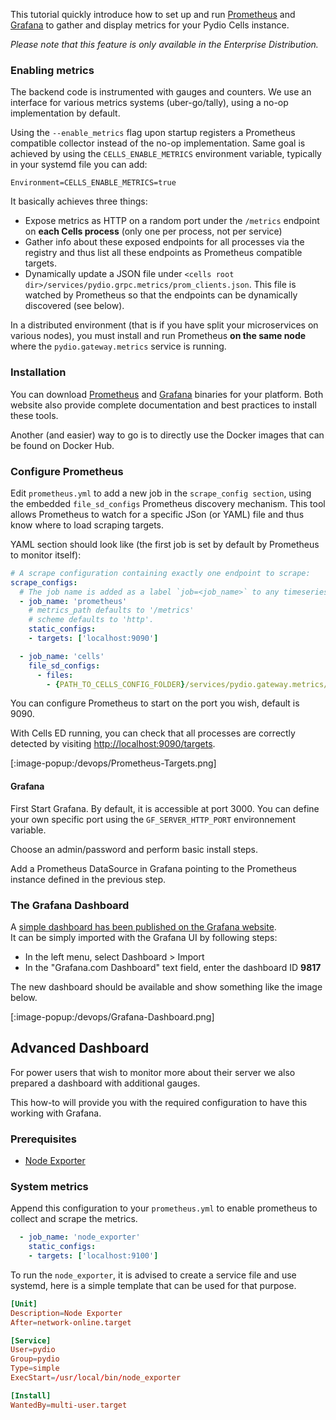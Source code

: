 This tutorial quickly introduce how to set up and run [Prometheus](https://prometheus.io) and [Grafana](https://grafana.com) to gather and display metrics for your Pydio Cells instance.

_Please note that this feature is only available in the Enterprise Distribution._

### Enabling metrics

The backend code is instrumented with gauges and counters. We use an interface for various metrics systems (uber-go/tally), using a no-op implementation by default.

Using the `--enable_metrics` flag upon startup registers a Prometheus compatible collector instead of the no-op implementation.
Same goal is achieved by using the `CELLS_ENABLE_METRICS` environment variable, typically in your systemd file you can add:

`Environment=CELLS_ENABLE_METRICS=true`

It basically achieves three things:

- Expose metrics as HTTP on a random port under the `/metrics` endpoint on **each Cells process** (only one per process, not per service)
- Gather info about these exposed endpoints for all processes via the registry and thus list all these endpoints as Prometheus compatible targets.
- Dynamically update a JSON file under `<cells root dir>/services/pydio.grpc.metrics/prom_clients.json`. This file is watched by Prometheus so that the endpoints can be dynamically discovered (see below).

In a distributed environment (that is if you have split your microservices on various nodes), you must install and run Prometheus **on the same node** where the `pydio.gateway.metrics` service is running.

### Installation

You can download [Prometheus](https://prometheus.io/download/) and [Grafana](https://grafana.com/grafana/download) binaries for your platform.
Both website also provide complete documentation and best practices to install these tools.

Another (and easier) way to go is to directly use the Docker images that can be found on Docker Hub.

### Configure Prometheus

Edit `prometheus.yml` to add a new job in the `scrape_config section`, using the embedded `file_sd_configs` Prometheus discovery mechanism.
This tool allows Prometheus to watch for a specific JSon (or YAML) file and thus know where to load scraping targets.

YAML section should look like (the first job is set by default by Prometheus to monitor itself):

```yaml
# A scrape configuration containing exactly one endpoint to scrape:
scrape_configs:
  # The job name is added as a label `job=<job_name>` to any timeseries scraped from this config.
  - job_name: 'prometheus'
    # metrics_path defaults to '/metrics'
    # scheme defaults to 'http'.
    static_configs:
    - targets: ['localhost:9090']

  - job_name: 'cells'
    file_sd_configs:
      - files:
        - {PATH_TO_CELLS_CONFIG_FOLDER}/services/pydio.gateway.metrics/prom_clients.json
```

You can configure Prometheus to start on the port you wish, default is 9090.

With Cells ED running, you can check that all processes are correctly detected by visiting [http://localhost:9090/targets](http://localhost:9090/targets).

[:image-popup:/devops/Prometheus-Targets.png]

#### Grafana

First Start Grafana. By default, it is accessible at port 3000. You can define your own specific port using the `GF_SERVER_HTTP_PORT` environnement variable.

Choose an admin/password and perform basic install steps.

Add a Prometheus DataSource in Grafana pointing to the Prometheus instance defined in the previous step.

### The Grafana Dashboard

A [simple dashboard has been published on the Grafana website](https://grafana.com/dashboards/9817).  
It can be simply imported with the Grafana UI by following steps:

- In the left menu, select Dashboard > Import
- In the "Grafana.com Dashboard" text field, enter the dashboard ID **9817**

The new dashboard should be available and show something like the image below.

[:image-popup:/devops/Grafana-Dashboard.png]

## Advanced Dashboard

For power users that wish to monitor more about their server we also prepared a dashboard with additional gauges.

This how-to will provide you with the required configuration to have this working with Grafana.

### Prerequisites

- [Node Exporter](https://github.com/prometheus/node_exporter)

### System metrics

Append this configuration to your `prometheus.yml` to enable prometheus to collect and scrape the metrics.

```yaml
  - job_name: 'node_exporter'
    static_configs:
    - targets: ['localhost:9100']
```

To run the `node_exporter`, it is advised to create a service file and use systemd, here is a simple template that can be used for that purpose.

```conf
[Unit]
Description=Node Exporter
After=network-online.target

[Service]
User=pydio
Group=pydio
Type=simple
ExecStart=/usr/local/bin/node_exporter

[Install]
WantedBy=multi-user.target
```